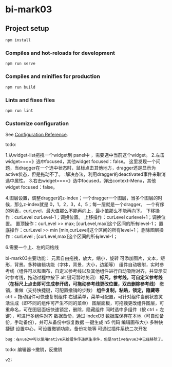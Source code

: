 # bi-mark03

## Project setup
```
npm install
```

### Compiles and hot-reloads for development
```
npm run serve
```

### Compiles and minifies for production
```
npm run build
```

### Lints and fixes files
```
npm run lint
```

### Customize configuration
See [Configuration Reference](https://cli.vuejs.org/config/).


todo:

1.从widget-list拖拽一个widget到 panel中 ，需要选中当前这个widget。
2.左击widget====》选中focused，其他widget focused：false。 
    这里发现一个问题，当dragger在一个选中状态时，鼠标点击其他地方，dragger还是显示为active状态，但是拖动不了。
    :解决办法，利用dragger的deactivated事件来取消选中属性。
3.右击widget====》选中focused，弹出context-Menu，其他widget focused：false。

4.图层设置，调整dragger的z-index；一个dragger一个图层，当多个图层的时候，那么z-index就是 0，1，2，3，4，5；每一层就是一个dragger。
 一个有序的列表，curLevel，最大值那么不能再向上，最小值那么不能再向下。
 下移操作：curLevel curLevel-1；调换位置。 上移操作：curLevel curlevel+1；调换位置。
 置顶操作：curLevel >> max; [curLevel,max]这个区间的所有level-1； 置底操作：curLevel >> min [min,curLevel]这个区间的所有level+1；
 删除图层操作：curLevel ; [curLevel,max]这个区间的所有level-1；

6.需要一个上、左的网格线

 


bi-mark03主要功能：
    元素自由拖拽，放大，缩小，旋转
    可添加图片，文本，矩形，背景。多种编辑功能（字体，背景，大小，边距等）
    组件自动吸附，实时参考线（组件可以和画布，自定义参考线以及其他组件进行自动吸附对齐，并显示实时参考线，拖动过程中按下 alt 键可暂时关闭）
    **标尺，参考线，可自定义参考线（在标尺上点击即可生成参开线，可拖动参考线更改位置，双击删除参考线）**
    撤销，重做（支持快捷键，可配置撤销的步数）
    **组件复制，粘贴，锁定，隐藏等**
    ctrl + 拖动组件可快速复制组件
    右键菜单，菜单可配置，可针对组件当前状态灵活生成（即不同的组件可产生不同的菜单）
    图层面板，可拖拽更改组件图层，可重命名，可在图层面板快速锁定，删除，隐藏组件
    同时选中多组件（按 ctrl + 左键），可进行多组件对齐
    数据备份，通过 indexDB 数据库保存在本地（可自动备份，手动备份），并可从备份中恢复数据
    一键生成 h5 代码
    编辑画布大小
    多种快捷键
    设置中心，可设置撤销功能，备份功能等
    可通过插件系统二次开发





    bug：在vue2中可以使用native来给组件传递原生事件，但是native在vue3中已经移除了。

todo:
  编辑器->撤销，反撤销

v2:
 





    